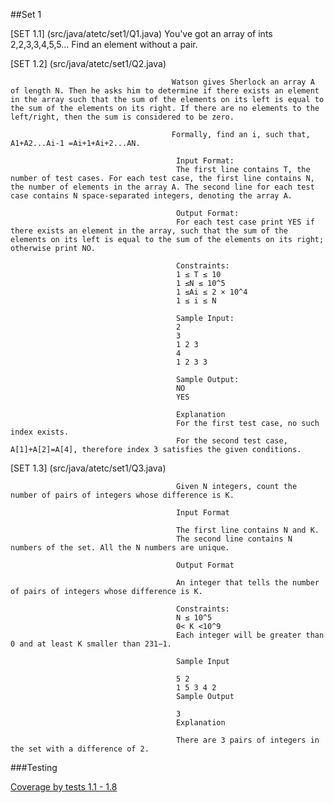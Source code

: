 ##Set 1

[SET 1.1] (src/java/atetc/set1/Q1.java) You've got an array of ints 2,2,3,3,4,5,5... Find an element without a pair.

[SET 1.2] (src/java/atetc/set1/Q2.java) 

                                        Watson gives Sherlock an array A of length N. Then he asks him to determine if there exists an element in the array such that the sum of the elements on its left is equal to the sum of the elements on its right. If there are no elements to the left/right, then the sum is considered to be zero.

                                        Formally, find an i, such that, A1+A2...Ai-1 =Ai+1+Ai+2...AN.
                                         
                                         Input Format:
                                         The first line contains T, the number of test cases. For each test case, the first line contains N, the number of elements in the array A. The second line for each test case contains N space-separated integers, denoting the array A.
                                         
                                         Output Format:
                                         For each test case print YES if there exists an element in the array, such that the sum of the elements on its left is equal to the sum of the elements on its right; otherwise print NO.
                                         
                                         Constraints:
                                         1 ≤ T ≤ 10
                                         1 ≤N ≤ 10^5
                                         1 ≤Ai ≤ 2 × 10^4
                                         1 ≤ i ≤ N
                                         
                                         Sample Input:
                                         2
                                         3
                                         1 2 3
                                         4
                                         1 2 3 3
                                         
                                         Sample Output:
                                         NO
                                         YES
                                         
                                         Explanation
                                         For the first test case, no such index exists.
                                         For the second test case, A[1]+A[2]=A[4], therefore index 3 satisfies the given conditions.
                                         
[SET 1.3] (src/java/atetc/set1/Q3.java) 

                                         Given N integers, count the number of pairs of integers whose difference is K.
                                        
                                         Input Format
                                        
                                         The first line contains N and K.
                                         The second line contains N numbers of the set. All the N numbers are unique.
                                        
                                         Output Format
                                        
                                         An integer that tells the number of pairs of integers whose difference is K.
                                        
                                         Constraints:
                                         N ≤ 10^5
                                         0< K <10^9
                                         Each integer will be greater than 0 and at least K smaller than 231−1.
                                        
                                         Sample Input
                                        
                                         5 2
                                         1 5 3 4 2
                                         Sample Output
                                        
                                         3
                                         Explanation
                                        
                                         There are 3 pairs of integers in the set with a difference of 2.
                                        

###Testing

[Coverage by tests 1.1 - 1.8](src/test/atetc/TestSet1.java)